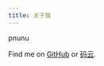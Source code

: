 ```yaml
---
title: 关于我
---
```


pnunu

Find me on [GitHub](https://github.com/pnunu/) or [码云](https://gitee.com/ipnunu/).
